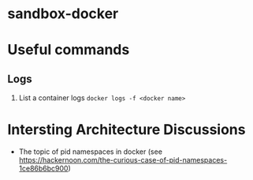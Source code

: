 # sandbox-docker



# Useful commands
## Logs
1. List a container logs `docker logs -f <docker name>`




# Intersting Architecture Discussions
* The topic of pid namespaces in docker (see https://hackernoon.com/the-curious-case-of-pid-namespaces-1ce86b6bc900)
